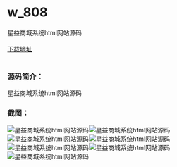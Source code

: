# w_808
星益商城系统html网站源码
<br/></br>
[下载地址](https://www.uuid2.com/808.html "下载地址")
<br/></br>
<h3>源码简介：</h3>
<p>星益商城系统html网站源码<p>
<h3>截图：</h3>
<img src="https://www.uuid2.com/wp-content/uploads/img/202105/8eace13845.png" alt="星益商城系统html网站源码"><img src="https://www.uuid2.com/wp-content/uploads/img/202105/8eace13317.png" alt="星益商城系统html网站源码"><img src="https://www.uuid2.com/wp-content/uploads/img/202105/0666576119.png" alt="星益商城系统html网站源码"><img src="https://www.uuid2.com/wp-content/uploads/img/202105/0666576853.png" alt="星益商城系统html网站源码"><img src="https://www.uuid2.com/wp-content/uploads/img/202105/7666b49582.png" alt="星益商城系统html网站源码"><img src="https://www.uuid2.com/wp-content/uploads/img/202105/7666b49382.png" alt="星益商城系统html网站源码"><img src="https://www.uuid2.com/wp-content/uploads/img/202105/c2bcca9534.png" alt="星益商城系统html网站源码">
